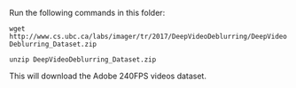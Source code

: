 Run the following commands in this folder:

`wget http://www.cs.ubc.ca/labs/imager/tr/2017/DeepVideoDeblurring/DeepVideoDeblurring_Dataset.zip`

`unzip DeepVideoDeblurring_Dataset.zip`

This will download the Adobe 240FPS videos dataset.
